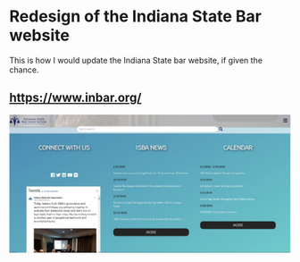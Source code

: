 # Redesign of the Indiana State Bar website

This is how I would update the Indiana State bar website, if given the chance.

## https://www.inbar.org/

![portfolio section](screengrab.jpg)
